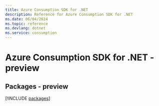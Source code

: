 ```yaml
---
title: Azure Consumption SDK for .NET
description: Reference for Azure Consumption SDK for .NET
ms.date: 06/04/2024
ms.topic: reference
ms.devlang: dotnet
ms.service: consumption
---
```

# Azure Consumption SDK for .NET - preview
## Packages - preview
[!INCLUDE [packages](consumption-index.md)]